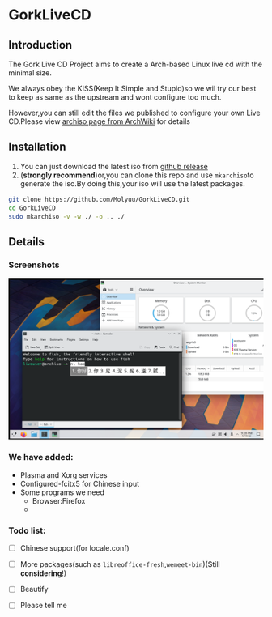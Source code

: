 # GorkLiveCD
## Introduction
The Gork Live CD Project aims to create a Arch-based Linux live cd with the minimal size.

We always obey the KISS(Keep It Simple and Stupid)so we wil try our best to keep as same as the upstream and wont configure too much.

However,you can still edit the files we published to configure your own Live CD.Please view [archiso page from ArchWiki](https://wiki.archlinux.org/title/Archiso) for details
## Installation
1. You can just download the latest iso from [github release](https://github.com/Molyuu/GorkLiveCD/releases)
2. (**strongly recommend**)or,you can clone this repo and use `mkarchiso`to generate the iso.By doing this,your iso will use the latest packages.
```bash
git clone https://github.com/Molyuu/GorkLiveCD.git
cd GorkLiveCD
sudo mkarchiso -v -w ./ -o .. ./
```

## Details
### Screenshots
![FCITX5](./src/ss1.png "fcitx5 works fine")
### We have added:
- Plasma and Xorg services
- Configured-fcitx5 for Chinese input
- Some programs we need
	- Browser:Firefox
	- 

### Todo list:
- [ ] Chinese support(for locale.conf) 
- [ ] More packages(such as `libreoffice-fresh`,`wemeet-bin`)(Still **considering**!)
- [ ] Beautify 
- [ ] Please tell me

